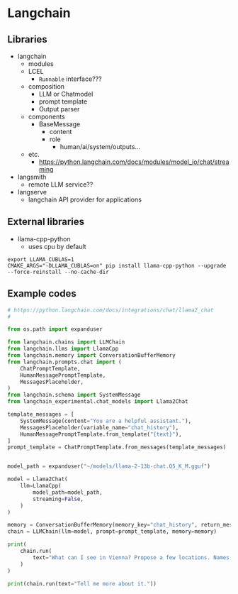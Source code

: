 # Langchain



## Libraries



- langchain
  - modules
  - LCEL
    -  `Runnable` interface???
  - composition
    - LLM or Chatmodel
    - prompt template
    - Output parser
  - components
    - BaseMessage
      - content
      - role
        - human/ai/system/outputs...
  - etc.
    - https://python.langchain.com/docs/modules/model_io/chat/streaming
- langsmith
  - remote LLM service??
- langserve
  - langchain API provider for applications



## External libraries

- llama-cpp-python
  - uses cpu by default

```
export LLAMA_CUBLAS=1
CMAKE_ARGS="-DLLAMA_CUBLAS=on" pip install llama-cpp-python --upgrade --force-reinstall --no-cache-dir
```





## Example codes

```py
# https://python.langchain.com/docs/integrations/chat/llama2_chat
# 

from os.path import expanduser

from langchain.chains import LLMChain
from langchain.llms import LlamaCpp
from langchain.memory import ConversationBufferMemory
from langchain.prompts.chat import (
    ChatPromptTemplate,
    HumanMessagePromptTemplate,
    MessagesPlaceholder,
)
from langchain.schema import SystemMessage
from langchain_experimental.chat_models import Llama2Chat

template_messages = [
    SystemMessage(content="You are a helpful assistant."),
    MessagesPlaceholder(variable_name="chat_history"),
    HumanMessagePromptTemplate.from_template("{text}"),
]
prompt_template = ChatPromptTemplate.from_messages(template_messages)


model_path = expanduser("~/models/llama-2-13b-chat.Q5_K_M.gguf")

model = Llama2Chat(
    llm=LlamaCpp(
        model_path=model_path,
        streaming=False,
    )
)

memory = ConversationBufferMemory(memory_key="chat_history", return_messages=True)
chain = LLMChain(llm=model, prompt=prompt_template, memory=memory)

print(
    chain.run(
        text="What can I see in Vienna? Propose a few locations. Names only, no details."
    )
)

print(chain.run(text="Tell me more about it."))
```

